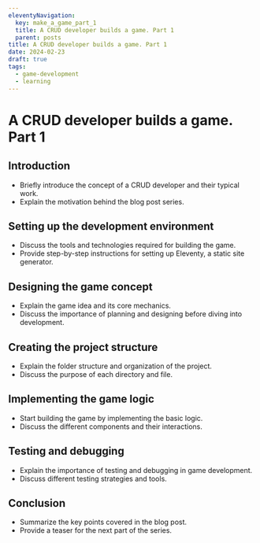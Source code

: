 ```yaml
---
eleventyNavigation:
  key: make_a_game_part_1
  title: A CRUD developer builds a game. Part 1
  parent: posts
title: A CRUD developer builds a game. Part 1
date: 2024-02-23
draft: true
tags:
  - game-development
  - learning
---
```


# A CRUD developer builds a game. Part 1

## Introduction

- Briefly introduce the concept of a CRUD developer and their typical work.
- Explain the motivation behind the blog post series.

## Setting up the development environment

- Discuss the tools and technologies required for building the game.
- Provide step-by-step instructions for setting up Eleventy, a static site generator.

## Designing the game concept

- Explain the game idea and its core mechanics.
- Discuss the importance of planning and designing before diving into development.

## Creating the project structure

- Explain the folder structure and organization of the project.
- Discuss the purpose of each directory and file.

## Implementing the game logic

- Start building the game by implementing the basic logic.
- Discuss the different components and their interactions.

## Testing and debugging

- Explain the importance of testing and debugging in game development.
- Discuss different testing strategies and tools.

## Conclusion

- Summarize the key points covered in the blog post.
- Provide a teaser for the next part of the series.
